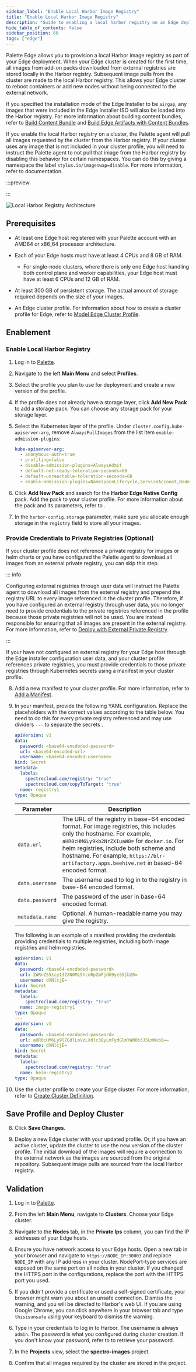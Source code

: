 ```yaml
---
sidebar_label: "Enable Local Harbor Image Registry"
title: "Enable Local Harbor Image Registry"
description: "Guide to enabling a local harbor registry on an Edge deployment."
hide_table_of_contents: false
sidebar_position: 60
tags: ["edge"]
---
```


Palette Edge allows you to provision a local Harbor image registry as part of your Edge deployment. When your Edge
cluster is created for the first time, all images from add-on packs downloaded from external registries are stored
locally in the Harbor registry. Subsequent image pulls from the cluster are made to the local Harbor registry. This
allows your Edge cluster to reboot containers or add new nodes without being connected to the external network.

If you specified the installation mode of the Edge Installer to be `airgap`, any images that were included in the Edge
Installer ISO will also be loaded into the Harbor registry. For more information about building content bundles, refer
to [Build Content Bundle](../../edgeforge-workflow/palette-canvos/build-content-bundle.md) and
[Build Edge Artifacts with Content Bundles](../../edgeforge-workflow/palette-canvos/palette-canvos.md).

<!-- prettier-ignore-start -->
If you enable the local Harbor registry on a cluster, the Palette agent will pull all images requested by the cluster
from the Harbor registry. If your cluster uses any image that is not included in your cluster profile, you will need to
instruct the Palette agent to not pull that image from the Harbor registry by disabling this behavior for certain
namespaces. You can do this by giving a namespace the label `stylus.io/imageswap=disable`. For more information, refer
to <VersionedLink text="Harbor Edge-Native Config pack" url="/integrations/packs/?pack=harbor-edge-native-config#enable-image-download-from-outside-of-harbor"/> documentation.
<!-- prettier-ignore-end -->

:::preview

:::

![Local Harbor Registry Architecture](/clusters_edge_networking_local_harbor_architecture.webp)

## Prerequisites

- At least one Edge host registered with your Palette account with an AMD64 or x86_64 processor architecture.

- Each of your Edge hosts must have at least 4 CPUs and 8 GB of RAM.

  - For single-node clusters, where there is only one Edge host handling both control plane and worker capabilities,
    your Edge host must have at least 6 CPUs and 12 GB of RAM.

- At least 300 GB of persistent storage. The actual amount of storage required depends on the size of your images.

- An Edge cluster profile. For information about how to create a cluster profile for Edge, refer to
  [Model Edge Cluster Profile](../../site-deployment/model-profile.md).

## Enablement

### Enable Local Harbor Registry

1. Log in to [Palette](https://console.spectrocloud.com).

2. Navigate to the left **Main Menu** and select **Profiles**.

3. Select the profile you plan to use for deployment and create a new version of the profile.

4. If the profile does not already have a storage layer, click **Add New Pack** to add a storage pack. You can choose
   any storage pack for your storage layer.

5. Select the Kubernetes layer of the profile. Under `cluster.config.kube-apiserver-arg`, remove `AlwaysPullImages` from
   the list item `enable-admission-plugins`:

   ```yaml {7}
   kube-apiserver-arg:
     - anonymous-auth=true
     - profiling=false
     - disable-admission-plugins=AlwaysAdmit
     - default-not-ready-toleration-seconds=60
     - default-unreachable-toleration-seconds=60
     - enable-admission-plugins=NamespaceLifecycle,ServiceAccount,NodeRestriction
   ```

<!-- prettier-ignore-start -->
6. Click **Add New Pack** and search for the **Harbor Edge Native Config** pack. Add the pack to your cluster profile.
   For more information about the pack and its parameters, refer to <VersionedLink text="Harbor Edge Native Config pack documentation" url="/integrations/packs/?pack=harbor-edge-native-config"/>.

<!-- prettier-ignore-end -->

7. In the `harbor-config.storage` parameter, make sure you allocate enough storage in the `registry` field to store all
   your images.

### Provide Credentials to Private Registries (Optional)

If your cluster profile does not reference a private registry for images or helm charts or you have configured the
Palette agent to download all images from an external private registry, you can skip this step.

::: info

Configuring external registries through user data will instruct the Palette agent to download all images from the
external registry and prepend the registry URL to every image referenced in the cluster profile. Therefore, if you have
configured an external registry through user data, you no longer need to provide credentials to the private registries
referenced in the profile because those private registries will not be used. You are instead responsible for ensuring
that all images are present in the external registry. For more information, refer to
[Deploy with External Private Registry](./deploy-external-registry.md).

:::

If your have not configured an external registry for your Edge host through the Edge installer configuration user data,
and your cluster profile references private registries, you must provide credentials to those private registries through
Kubernetes secrets using a manifest in your cluster profile.

8. Add a new manifest to your cluster profile. For more information, refer to
   [Add a Manifest](../../../../profiles/cluster-profiles/create-cluster-profiles/create-addon-profile/create-manifest-addon.md).

9. In your manifest, provide the following YAML configuration. Replace the placeholders with the correct values
   according to the table below. You need to do this for every private registry referenced and may use dividers `---` to
   separate the secrets .

   ```yaml
   apiVersion: v1
   data:
     password: <base64-encdoded-password>
     url: <base64-encoded-url>
     username: <base64-encoded-username>
   kind: Secret
   metadata:
     labels:
       spectrocloud.com/registry: "true"
       spectrocloud.com/copyToTarget: "true"
     name: registry1
   type: Opaque
   ```

   | Parameter       | Description                                                                                                                                                                                                                                                                                                   |
   | --------------- | ------------------------------------------------------------------------------------------------------------------------------------------------------------------------------------------------------------------------------------------------------------------------------------------------------------- |
   | `data.url`      | The URL of the registry in base-64 encoded format. For image registries, this includes only the hostname. For example, `aHR0cHM6Ly9kb2NrZXIuaW8=` for `docker.io`. For helm registries, include both scheme and hostname. For example, `https://blr-artifactory.apps.beehive.net` in based-64 encoded format. |
   | `data.username` | The username used to log in to the registry in base-64 encoded format.                                                                                                                                                                                                                                        |
   | `data.password` | The password of the user in base-64 encoded format.                                                                                                                                                                                                                                                           |
   | `metadata.name` | Optional. A human-readable name you may give the registry.                                                                                                                                                                                                                                                    |

   The following is an example of a manifest providing the credentials providing credentials to multiple registries,
   including both image registries and helm registries.

   ```yaml
   apiVersion: v1
   data:
     password: <base64-encdoded-password>
     url: ZWRnZS51cy13ZXN0Mi5hcnRpZmFjdG9yeS5jb20=
     username: dXNlcjE=
   kind: Secret
   metadata:
     labels:
       spectrocloud.com/registry: "true"
     name: image-registry1
   type: Opaque
   ---
   apiVersion: v1
   data:
     password: <base64-encdoded-password>
     url: aHR0cHM6Ly9lZGdlLnVzLXdlc3QyLmFydGlmYWN0b3J5LmNvbQ==
     username: dXNlcjE=
   kind: Secret
   metadata:
     labels:
       spectrocloud.com/registry: "true"
     name: helm-registry1
   type: Opaque
   ```

10. Use the cluster profile to create your Edge cluster. For more information, refer to
    [Create Cluster Definition](../cluster-deployment.md).

## Save Profile and Deploy Cluster

8. Click **Save Changes**.

9. Deploy a new Edge cluster with your updated profile. Or, if you have an active cluster, update the cluster to use the
   new version of the cluster profile. The initial download of the images will require a connection to the external
   network as the images are sourced from the original repository. Subsequent image pulls are sourced from the local
   Harbor registry.

## Validation

1. Log in to [Palette](https://console.spectrocloud.com).

2. From the left **Main Menu**, navigate to **Clusters**. Choose your Edge cluster.

3. Navigate to the **Nodes** tab, in the **Private Ips** column, you can find the IP addresses of your Edge hosts.

4. Ensure you have network access to your Edge hosts. Open a new tab in your browser and navigate to
   `https://NODE_IP:30003` and replace `NODE_IP` with any IP address in your cluster. NodePort-type services are exposed
   on the same port on all nodes in your cluster. If you changed the HTTPS port in the configurations, replace the port
   with the HTTPS port you used.

5. If you didn't provide a certificate or used a self-signed certificate, your browser might warn you about an unsafe
   connection. Dismiss the warning, and you will be directed to Harbor's web UI. If you are using Google Chrome, you can
   click anywhere in your browser tab and type `thisisunsafe` using your keyboard to dismiss the warning.

<!-- prettier-ignore-start -->

6. Type in your credentials to log in to Harbor. The username is always `admin`. The password is what you configured
   during cluster creation. If you don't know your password, refer to <VersionedLink text="Retrieve Harbor Credentials" url="/integrations/packs/?pack=harbor-edge-native-config#retrieve-harbor-credentials"/> to retrieve your
   password.

<!-- prettier-ignore-end -->

7. In the **Projects** view, select the **spectro-images** project.

8. Confirm that all images required by the cluster are stored in the project.
